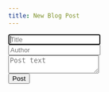 ```yaml
---
title: New Blog Post
---
```


<form class="restricted r_admin">
<input type="text" id="postTitle" placeholder="Title" autofocus /> <br />
<input type="text" id="postAuthor" placeholder="Author" /> <br />
<textarea placeholder="Post text" id="postText"></textarea> <br />
<button id="submit">Post</button>

<script type="text/javascript" async src="/js/github.min.js"></script>
<script type="text/javascript" async src="/js/gitauth.js"></script>
<script type="text/javascript" src="/js/newblogpost.js"></script>
<script type="text/javascript" async src="/js/sjcl.js"></script>
</form>
